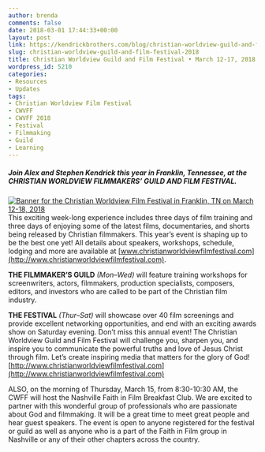 ```yaml
---
author: brenda
comments: false
date: 2018-03-01 17:44:33+00:00
layout: post
link: https://kendrickbrothers.com/blog/christian-worldview-guild-and-film-festival-2018/
slug: christian-worldview-guild-and-film-festival-2018
title: Christian Worldview Guild and Film Festival • March 12-17, 2018
wordpress_id: 5210
categories:
- Resources
- Updates
tags:
- Christian Worldview Film Festival
- CWVFF
- CWVFF 2018
- Festival
- Filmmaking
- Guild
- Learning
---
```


##### Join Alex and Stephen Kendrick this year in Franklin, Tennessee, at the CHRISTIAN WORLDVIEW FILMMAKERS’ GUILD AND FILM FESTIVAL.

[![Banner for the Christian Worldview Film Festival in Franklin, TN on March 12-18, 2018](https://kendrickbrothers.com/wp-content/uploads/2018/03/Christian-Worldview-Film-Festival-2018-Poster-695x1024.jpg)](https://kendrickbrothers.com/wp-content/uploads/2018/03/Christian-Worldview-Film-Festival-2018-Poster.jpg)This exciting week-long experience includes three days of film training and three days of enjoying some of the latest films, documentaries, and shorts being released by Christian filmmakers. This year’s event is shaping up to be the best one yet! All details about speakers, workshops, schedule, lodging and more are available at [www.christianworldviewfilmfestival.com](http://www.christianworldviewfilmfestival.com).

**THE FILMMAKER’S GUILD** _(Mon–Wed)_ will feature training workshops for screenwriters, actors, filmmakers, production specialists, composers, editors, and investors who are called to be part of the Christian film industry.

**THE FESTIVAL** _(Thur–Sat)_ will showcase over 40 film screenings and provide excellent networking opportunities, and end with an exciting awards show on Saturday evening. Don’t miss this annual event! The Christian Worldview Guild and Film Festival will challenge you, sharpen you, and inspire you to communicate the powerful truths and love of Jesus Christ through film. Let’s create inspiring media that matters for the glory of God! [http://www.christianworldviewfilmfestival.com](http://www.christianworldviewfilmfestival.com)

ALSO, on the morning of Thursday, March 15, from 8:30-10:30 AM, the CWFF will host the Nashville Faith in Film Breakfast Club. We are excited to partner with this wonderful group of professionals who are passionate about God and filmmaking. It will be a great time to meet great people and hear guest speakers. The event is open to anyone registered for the festival or guild as well as anyone who is a part of the Faith in Film group in Nashville or any of their other chapters across the country.
